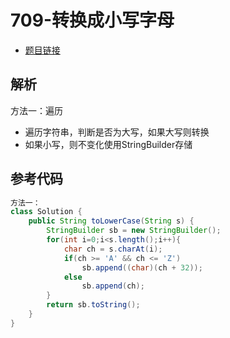 # 709-转换成小写字母

- [题目链接](https://leetcode-cn.com/problems/to-lower-case/solution/zhuan-huan-cheng-xiao-xie-zi-mu-by-leetc-5e29/)

## 解析

方法一：遍历
- 遍历字符串，判断是否为大写，如果大写则转换
- 如果小写，则不变化使用StringBuilder存储

## 参考代码
```Java
方法一：
class Solution {
    public String toLowerCase(String s) {
        StringBuilder sb = new StringBuilder();
        for(int i=0;i<s.length();i++){
            char ch = s.charAt(i);
            if(ch >= 'A' && ch <= 'Z')
                sb.append((char)(ch + 32));
            else
                sb.append(ch);
        }
        return sb.toString();
    }
}
```

